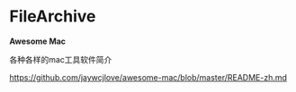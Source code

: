 # FileArchive



**Awesome Mac**

各种各样的mac工具软件简介

https://github.com/jaywcjlove/awesome-mac/blob/master/README-zh.md

